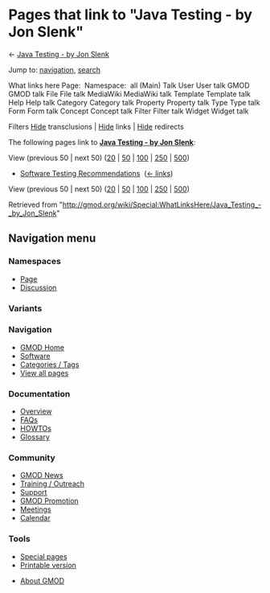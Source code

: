 <div id="mw-page-base" class="noprint">

</div>

<div id="mw-head-base" class="noprint">

</div>

<div id="content" class="mw-body" role="main">

<span id="top"></span>

<div id="mw-js-message" style="display:none;">

</div>



# <span dir="auto">Pages that link to "Java Testing - by Jon Slenk"</span>

<div id="bodyContent">

<div id="contentSub">

← [Java Testing - by Jon
Slenk](/wiki/Java_Testing_-_by_Jon_Slenk "Java Testing - by Jon Slenk")

</div>

<div id="jump-to-nav" class="mw-jump">

Jump to: [navigation](#mw-navigation), [search](#p-search)

</div>

<div id="mw-content-text">

What links here Page:  Namespace:  all (Main) Talk User User talk GMOD
GMOD talk File File talk MediaWiki MediaWiki talk Template Template talk
Help Help talk Category Category talk Property Property talk Type Type
talk Form Form talk Concept Concept talk Filter Filter talk Widget
Widget talk

Filters
[Hide](/mediawiki/index.php?title=Special:WhatLinksHere/Java_Testing_-_by_Jon_Slenk&hidetrans=1 "Special:WhatLinksHere/Java Testing - by Jon Slenk")
transclusions \|
[Hide](/mediawiki/index.php?title=Special:WhatLinksHere/Java_Testing_-_by_Jon_Slenk&hidelinks=1 "Special:WhatLinksHere/Java Testing - by Jon Slenk")
links \|
[Hide](/mediawiki/index.php?title=Special:WhatLinksHere/Java_Testing_-_by_Jon_Slenk&hideredirs=1 "Special:WhatLinksHere/Java Testing - by Jon Slenk")
redirects

The following pages link to **[Java Testing - by Jon
Slenk](/wiki/Java_Testing_-_by_Jon_Slenk "Java Testing - by Jon Slenk")**:

View (previous 50 \| next 50)
([20](/mediawiki/index.php?title=Special:WhatLinksHere/Java_Testing_-_by_Jon_Slenk&limit=20 "Special:WhatLinksHere/Java Testing - by Jon Slenk")
\|
[50](/mediawiki/index.php?title=Special:WhatLinksHere/Java_Testing_-_by_Jon_Slenk&limit=50 "Special:WhatLinksHere/Java Testing - by Jon Slenk")
\|
[100](/mediawiki/index.php?title=Special:WhatLinksHere/Java_Testing_-_by_Jon_Slenk&limit=100 "Special:WhatLinksHere/Java Testing - by Jon Slenk")
\|
[250](/mediawiki/index.php?title=Special:WhatLinksHere/Java_Testing_-_by_Jon_Slenk&limit=250 "Special:WhatLinksHere/Java Testing - by Jon Slenk")
\|
[500](/mediawiki/index.php?title=Special:WhatLinksHere/Java_Testing_-_by_Jon_Slenk&limit=500 "Special:WhatLinksHere/Java Testing - by Jon Slenk"))

- [Software Testing
  Recommendations](/wiki/Software_Testing_Recommendations "Software Testing Recommendations")
  ‎ <span class="mw-whatlinkshere-tools">([←
  links](/mediawiki/index.php?title=Special:WhatLinksHere&target=Software+Testing+Recommendations "Special:WhatLinksHere"))</span>

View (previous 50 \| next 50)
([20](/mediawiki/index.php?title=Special:WhatLinksHere/Java_Testing_-_by_Jon_Slenk&limit=20 "Special:WhatLinksHere/Java Testing - by Jon Slenk")
\|
[50](/mediawiki/index.php?title=Special:WhatLinksHere/Java_Testing_-_by_Jon_Slenk&limit=50 "Special:WhatLinksHere/Java Testing - by Jon Slenk")
\|
[100](/mediawiki/index.php?title=Special:WhatLinksHere/Java_Testing_-_by_Jon_Slenk&limit=100 "Special:WhatLinksHere/Java Testing - by Jon Slenk")
\|
[250](/mediawiki/index.php?title=Special:WhatLinksHere/Java_Testing_-_by_Jon_Slenk&limit=250 "Special:WhatLinksHere/Java Testing - by Jon Slenk")
\|
[500](/mediawiki/index.php?title=Special:WhatLinksHere/Java_Testing_-_by_Jon_Slenk&limit=500 "Special:WhatLinksHere/Java Testing - by Jon Slenk"))

</div>

<div class="printfooter">

Retrieved from
"<http://gmod.org/wiki/Special:WhatLinksHere/Java_Testing_-_by_Jon_Slenk>"

</div>

<div id="catlinks" class="catlinks catlinks-allhidden">

</div>

<div class="visualClear">

</div>

</div>

</div>

<div id="mw-navigation">

## Navigation menu

<div id="mw-head">



<div id="left-navigation">

<div id="p-namespaces" class="vectorTabs" role="navigation"
aria-labelledby="p-namespaces-label">

### Namespaces

- <span id="ca-nstab-main"><a href="/wiki/Java_Testing_-_by_Jon_Slenk" accesskey="c"
  title="View the content page [c]">Page</a></span>
- <span id="ca-talk"><a
  href="/mediawiki/index.php?title=Talk:Java_Testing_-_by_Jon_Slenk&amp;action=edit&amp;redlink=1"
  accesskey="t"
  title="Discussion about the content page [t]">Discussion</a></span>

</div>

<div id="p-variants" class="vectorMenu emptyPortlet" role="navigation"
aria-labelledby="p-variants-label">

### 

### Variants[](#)

<div class="menu">

</div>

</div>

</div>





</div>

</div>

</div>

<div id="mw-panel">

<div id="p-logo" role="banner">

<a href="/wiki/Main_Page"
style="background-image: url(http://gmod.org/images/GMOD-cogs.png);"
title="Visit the main page"></a>

</div>

<div id="p-Navigation" class="portal" role="navigation"
aria-labelledby="p-Navigation-label">

### Navigation

<div class="body">

- <span id="n-GMOD-Home">[GMOD Home](/wiki/Main_Page)</span>
- <span id="n-Software">[Software](/wiki/GMOD_Components)</span>
- <span id="n-Categories-.2F-Tags">[Categories /
  Tags](/wiki/Categories)</span>
- <span id="n-View-all-pages">[View all
  pages](/wiki/Special:AllPages)</span>

</div>

</div>

<div id="p-Documentation" class="portal" role="navigation"
aria-labelledby="p-Documentation-label">

### Documentation

<div class="body">

- <span id="n-Overview">[Overview](/wiki/Overview)</span>
- <span id="n-FAQs">[FAQs](/wiki/Category:FAQ)</span>
- <span id="n-HOWTOs">[HOWTOs](/wiki/Category:HOWTO)</span>
- <span id="n-Glossary">[Glossary](/wiki/Glossary)</span>

</div>

</div>

<div id="p-Community" class="portal" role="navigation"
aria-labelledby="p-Community-label">

### Community

<div class="body">

- <span id="n-GMOD-News">[GMOD News](/wiki/GMOD_News)</span>
- <span id="n-Training-.2F-Outreach">[Training /
  Outreach](/wiki/Training_and_Outreach)</span>
- <span id="n-Support">[Support](/wiki/Support)</span>
- <span id="n-GMOD-Promotion">[GMOD
  Promotion](/wiki/GMOD_Promotion)</span>
- <span id="n-Meetings">[Meetings](/wiki/Meetings)</span>
- <span id="n-Calendar">[Calendar](/wiki/Calendar)</span>

</div>

</div>

<div id="p-tb" class="portal" role="navigation"
aria-labelledby="p-tb-label">

### Tools

<div class="body">

- <span id="t-specialpages"><a href="/wiki/Special:SpecialPages" accesskey="q"
  title="A list of all special pages [q]">Special pages</a></span>
- <span id="t-print"><a
  href="/mediawiki/index.php?title=Special:WhatLinksHere/Java_Testing_-_by_Jon_Slenk&amp;printable=yes"
  rel="alternate" accesskey="p"
  title="Printable version of this page [p]">Printable version</a></span>

</div>

</div>

</div>

</div>

<div id="footer" role="contentinfo">

- <span id="footer-places-about">[About
  GMOD](/wiki/GMOD:About "GMOD:About")</span>

<!-- -->






</div>
